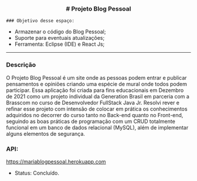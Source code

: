 <div align = "center">
<h3><b># Projeto Blog Pessoal</b></h3></div>

    ### Objetivo desse espaço:

* Armazenar o código do Blog Pessoal;
* Suporte para eventuais atualizações;
* Ferramenta: Eclipse (IDE) e React Js;

<hr>

### Descrição
O Projeto Blog Pessoal é um site onde as pessoas podem entrar e publicar pensamentos e opiniões criando uma espécie de mural onde todos podem participar. Essa aplicação foi criada para fins educacionais em Dezembro de 2021 como um projeto individual da Generation Brasil em parceria com a Brasscom no curso de Desenvolvedor FullStack Java Jr.
Resolvi rever e refinar esse projeto com intensão de colocar em prática os conhecimentos adquiridos no decorrer do curso tanto no Back-end quanto no Front-end, seguindo as boas práticas de programação com um CRUD totalmente funcional em um banco de dados relacional (MySQL), além de implementar alguns elementos de segurança.

### API:
https://mariablogpessoal.herokuapp.com

* Status: Concluído.

##


